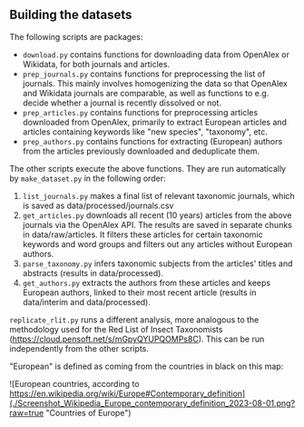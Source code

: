 ## Building the datasets

The following scripts are packages:
 - `download.py` contains functions for downloading data from OpenAlex or Wikidata, for both journals and articles.
 - `prep_journals.py` contains functions for preprocessing the list of journals. This mainly involves homogenizing the data so that OpenAlex and Wikidata journals are comparable, as well as functions to e.g. decide whether a journal is recently dissolved or not.
 - `prep_articles.py` contains functions for preprocessing articles downloaded from OpenAlex, primarily to extract European articles and articles containing keywords like "new species", "taxonomy", etc. 
- `prep_authors.py` contains functions for extracting (European) authors from the articles previously downloaded and deduplicate them.

 The other scripts execute the above functions. They are run automatically by `make_dataset.py` in the following order:
 1. `list_journals.py` makes a final list of relevant taxonomic journals, which is saved as data/processed/journals.csv
 2. `get_articles.py` downloads all recent (10 years) articles from the above journals via the OpenAlex API. The results are saved in separate chunks in data/raw/articles. It filters these articles for certain taxonomic keywords and word groups and filters out any articles without European authors. 
 3. `parse_taxonomy.py` infers taxonomic subjects from the articles' titles and abstracts (results in data/processed). 
 4. `get_authors.py` extracts the authors from these articles and keeps European authors, linked to their most recent article (results in data/interim and data/processed).

`replicate_rlit.py` runs a different analysis, more analogous to the methodology used for the Red List of Insect Taxonomists (https://cloud.pensoft.net/s/mGpyQYUPQOMPs8C). This can be run independently from the other scripts. 
 
 "European" is defined as coming from the countries in black on this map:
 
![European countries, according to https://en.wikipedia.org/wiki/Europe#Contemporary_definition](./Screenshot_Wikipedia_Europe_contemporary_definition_2023-08-01.png?raw=true "Countries of Europe")
  